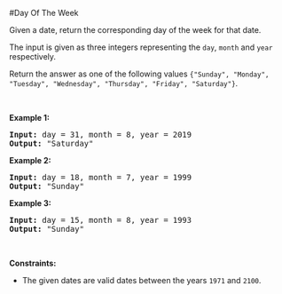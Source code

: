 #Day Of The Week
<p>Given a date, return the corresponding day of the week for that date.</p>
<p>The input is given as three integers representing the <code>day</code>, <code>month</code> and <code>year</code> respectively.</p>
<p>Return the answer as one of the following values <code>{"Sunday", "Monday", "Tuesday", "Wednesday", "Thursday", "Friday", "Saturday"}</code>.</p>
<p> </p>
<p><strong class="example">Example 1:</strong></p>
<pre><strong>Input:</strong> day = 31, month = 8, year = 2019
<strong>Output:</strong> "Saturday"
</pre>
<p><strong class="example">Example 2:</strong></p>
<pre><strong>Input:</strong> day = 18, month = 7, year = 1999
<strong>Output:</strong> "Sunday"
</pre>
<p><strong class="example">Example 3:</strong></p>
<pre><strong>Input:</strong> day = 15, month = 8, year = 1993
<strong>Output:</strong> "Sunday"
</pre>
<p> </p>
<p><strong>Constraints:</strong></p>
<ul>
<li>The given dates are valid dates between the years <code>1971</code> and <code>2100</code>.</li>
</ul>
